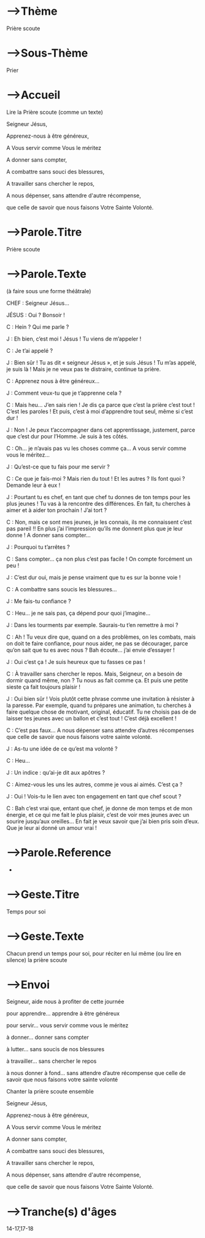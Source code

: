 # -->Thème

Prière scoute



# -->Sous-Thème

Prier



# -->Accueil

Lire la Prière scoute (comme un texte)



Seigneur Jésus, 

Apprenez-nous à être généreux,

A Vous servir comme Vous le méritez 

A donner sans compter, 

A combattre sans souci des blessures,

A travailler sans chercher le repos, 

A nous dépenser, sans attendre d'autre récompense,

que celle de savoir que nous faisons Votre Sainte Volonté.



# -->Parole.Titre

Prière scoute



# -->Parole.Texte



(à faire sous une forme théâtrale)



CHEF : Seigneur Jésus…   

JÉSUS : Oui ? Bonsoir !  



C : Hein ? Qui me parle ?  

J : Eh bien, c’est moi ! Jésus ! Tu viens de m’appeler !   



C : Je t’ai appelé ?   

J : Bien sûr ! Tu as dit « seigneur Jésus », et je suis Jésus ! Tu m’as appelé, je suis là ! Mais je ne veux pas te distraire, continue ta prière.   



C : Apprenez nous à être généreux…   

J : Comment veux-tu que je t’apprenne cela ?   



C : Mais heu… J’en sais rien ! Je dis ça parce que c’est la prière c’est tout ! C’est les paroles ! Et puis, c’est à moi d’apprendre tout seul, même si c’est dur !   

J : Non ! Je peux t’accompagner dans cet apprentissage, justement, parce que c’est dur pour l’Homme. Je suis à tes côtés. 



C : Oh… je n’avais pas vu les choses comme ça… A vous servir comme vous le méritez… 

J : Qu’est-ce que tu fais pour me servir ? 



C : Ce que je fais-moi ? Mais rien du tout ! Et les autres ? Ils font quoi ? Demande leur à eux ! 

J : Pourtant tu es chef, en tant que chef tu donnes de ton temps pour les plus jeunes ! Tu vas à la rencontre des différences. En fait, tu cherches à aimer et à aider ton prochain ! J’ai tort ? 



C : Non, mais ce sont mes jeunes, je les connais, ils me connaissent c’est pas pareil !! En plus j’ai l’impression qu’ils me donnent plus que je leur donne ! A donner sans compter… 

J : Pourquoi tu t’arrêtes ? 



C : Sans compter… ça non plus c’est pas facile ! On compte forcément un peu ! 

J : C’est dur oui, mais je pense vraiment que tu es sur la bonne voie ! 





C : A combattre sans soucis les blessures… 

J : Me fais-tu confiance ? 



C : Heu… je ne sais pas, ça dépend pour quoi j’imagine… 

J : Dans les tourments par exemple. Saurais-tu t’en remettre à moi ? 



C : Ah ! Tu veux dire que, quand on a des problèmes, on les combats, mais on doit te faire confiance, pour nous aider, ne pas se décourager, parce qu’on sait que tu es avec nous ? Bah écoute… j’ai envie d’essayer ! 

J : Oui c’est ça ! Je suis heureux que tu fasses ce pas ! 





C : À travailler sans chercher le repos. Mais, Seigneur, on a besoin de dormir quand même, non ? Tu nous as fait comme ça. Et puis une petite sieste ça fait toujours plaisir ! 

J : Oui bien sûr ! Vois plutôt cette phrase comme une invitation à résister à la paresse. Par exemple, quand tu prépares une animation, tu cherches à faire quelque chose de motivant, original, éducatif. Tu ne choisis pas de de laisser tes jeunes avec un ballon et c’est tout ! C’est déjà excellent ! 



C : C’est pas faux… A nous dépenser sans attendre d’autres récompenses que celle de savoir que nous faisons votre sainte volonté. 

J : As-tu une idée de ce qu’est ma volonté ? 



C : Heu… 

J : Un indice : qu’ai-je dit aux apôtres ? 



C : Aimez-vous les uns les autres, comme je vous ai aimés. C’est ça ? 

J : Oui ! Vois-tu le lien avec ton engagement en tant que chef scout ? 



C : Bah c’est vrai que, entant que chef, je donne de mon temps et de mon énergie, et ce qui me fait le plus plaisir, c’est de voir mes jeunes avec un sourire jusqu’aux oreilles… En fait je veux savoir que j’ai bien pris soin d’eux. Que je leur ai donné un amour vrai !



# -->Parole.Reference

-



# -->Geste.Titre

Temps pour soi



# -->Geste.Texte

Chacun prend un temps pour soi, pour réciter en lui même (ou lire en silence) la prière scoute



# -->Envoi







Seigneur, aide nous à profiter de cette journée 

pour apprendre… apprendre à être généreux

pour servir… vous servir comme vous le méritez

à donner… donner sans compter

à lutter… sans soucis de nos blessures

à travailler… sans chercher le repos

à nous donner à fond… sans attendre d’autre récompense que celle de savoir que nous faisons votre sainte volonté





Chanter la prière scoute ensemble



Seigneur Jésus, 

Apprenez-nous à être généreux,

A Vous servir comme Vous le méritez 

A donner sans compter, 

A combattre sans souci des blessures,

A travailler sans chercher le repos, 

A nous dépenser, sans attendre d'autre récompense,

que celle de savoir que nous faisons Votre Sainte Volonté.





# -->Tranche(s) d'âges

14-17,17-18



